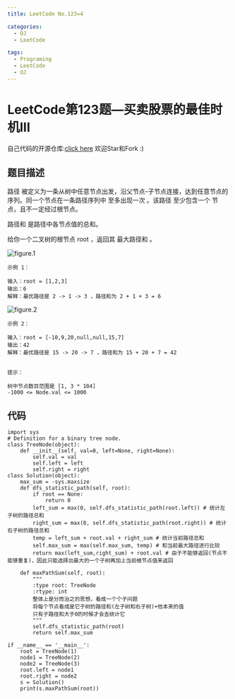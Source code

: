 ```yaml
---
title: LeetCode No.123=4

categories:
  - OJ
  - LeetCode

tags:
  - Programing
  - LeetCode
  - OJ
---
```



# LeetCode第123题—买卖股票的最佳时机III
自己代码的开源仓库:[click here](https://github.com/zs670980918/LeetCode_Coding_Record)  欢迎Star和Fork :)

## 题目描述
路径 被定义为一条从树中任意节点出发，沿父节点-子节点连接，达到任意节点的序列。同一个节点在一条路径序列中 至多出现一次 。该路径 至少包含一个 节点，且不一定经过根节点。

路径和 是路径中各节点值的总和。

给你一个二叉树的根节点 root ，返回其 最大路径和 。

![figure.1](https://assets.leetcode.com/uploads/2020/10/13/exx1.jpg)

```
示例 1：

输入：root = [1,2,3]
输出：6
解释：最优路径是 2 -> 1 -> 3 ，路径和为 2 + 1 + 3 = 6
```

![figure.2](https://assets.leetcode.com/uploads/2020/10/13/exx2.jpg)

```
示例 2：

输入：root = [-10,9,20,null,null,15,7]
输出：42
解释：最优路径是 15 -> 20 -> 7 ，路径和为 15 + 20 + 7 = 42
 

提示：

树中节点数目范围是 [1, 3 * 104]
-1000 <= Node.val <= 1000
```
## 代码
```
import sys
# Definition for a binary tree node.
class TreeNode(object):
    def __init__(self, val=0, left=None, right=None):
        self.val = val
        self.left = left
        self.right = right
class Solution(object):
    max_sum = -sys.maxsize
    def dfs_statistic_path(self, root):
        if root == None:
            return 0
        left_sum = max(0, self.dfs_statistic_path(root.left)) # 统计左子树的路径总和
        right_sum = max(0, self.dfs_statistic_path(root.right)) # 统计右子树的路径总和
        temp = left_sum + root.val + right_sum # 统计当前路径总和
        self.max_sum = max(self.max_sum, temp) # 和当前最大路径进行比较
        return max(left_sum,right_sum) + root.val # 由于不能够返回(节点不能够重复)，因此只能选择出最大的一个子树再加上当前根节点值来返回

    def maxPathSum(self, root):
        """
        :type root: TreeNode
        :rtype: int
        整体上是分而治之的思想，看成一个个子问题
        将每个节点看成是它子树的路径和(左子树和右子树)+他本来的值
        只有子路径和大于0的时候才会去统计它
        """
        self.dfs_statistic_path(root)
        return self.max_sum

if __name__ == '__main__':
    root = TreeNode(1)
    node1 = TreeNode(2)
    node2 = TreeNode(3)
    root.left = node1
    root.right = node2
    s = Solution()
    print(s.maxPathSum(root))
```